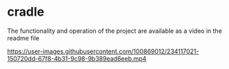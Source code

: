 # cradle
The functionality and operation of the project are available as a video in the readme file


https://user-images.githubusercontent.com/100869012/234117021-150720dd-67f8-4b31-9c98-9b389ead6eeb.mp4

